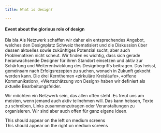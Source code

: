 ```yaml
---
title: What is design?

---
```


#### Event about the glorious role of design


Bla bla Als Netzwerk schaffen wir daher ein entsprechendes Angebot, welches den Designplatz Schweiz thematisiert und die Diskussion über dessen aktuelles sowie zukünftiges Potenzial sucht, aber auch Problematiken nicht scheut. Wir finden es wichtig, dass sich gerade heranwachsende Designer für ihren Standort einsetzen und aktiv zur Schärfung und Weiterentwicklung des Designbegriffs beitragen. Das heisst, gemeinsam nach Erfolgsrezepten zu suchen, wonach in Zukunft gekocht werden kann. Die drei Kernthemen «zirkuläre Kreisläufe», «offene Kommunikation», «Wertschätzung von Design» haben wir definiert als aktuelle Bearbeitungsfelder.

Wir möchten ein Netzwerk sein, das allen offen steht. Es freut uns am meisten, wenn jemand auch aktiv teilnehmen will. Das kann heissen, Texte zu schreiben, Links zusammenzutragen oder Veranstaltungen zu organisieren. Wir sind aber auch offen für ganz eigene Ideen.

<div class="pure-g">
<div class="pure-u-1 pure-u-md-1-2">
This should appear on the left on medium screens
</div>
<div class="pure-u-1 pure-u-md-1-2">
This should appear on the right on medium screens
</div>
</div>
